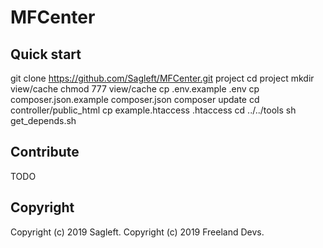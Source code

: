 # MFCenter

## Quick start

git clone https://github.com/Sagleft/MFCenter.git project
cd project
mkdir view/cache
chmod 777 view/cache
cp .env.example .env
cp composer.json.example composer.json
composer update
cd controller/public_html
cp example.htaccess .htaccess
cd ../../tools
sh get_depends.sh

## Contribute

TODO

## Copyright

Copyright (c) 2019 Sagleft.
Copyright (c) 2019 Freeland Devs.
